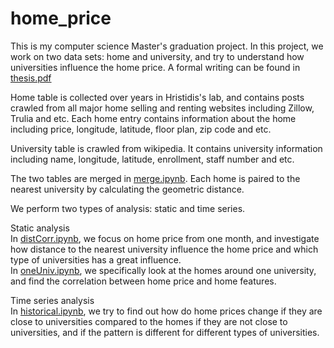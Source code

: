 # home_price
This is my computer science Master's graduation project. In this project, we work on two data sets: home and university, and try to understand how universities influence the home price. A formal writing can be found in [thesis.pdf](thesis.pdf)  
  
Home table is collected over years in Hristidis's lab, and contains posts crawled from all major home selling and renting websites including Zillow, Trulia and etc. Each home entry contains information about the home including price, longitude, latitude, floor plan, zip code and etc.  
  
University table is crawled from wikipedia. It contains university information including name, longitude, latitude, enrollment, staff number and etc.  
  
The two tables are merged in [merge.ipynb](merge.ipynb). Each home is paired to the nearest university by calculating the geometric distance.  
  
We perform two types of analysis: static and time series.  
  
Static analysis  
In [distCorr.ipynb](distCorr.ipynb), we focus on home price from one month, and investigate how distance to the nearest university influence the home price and which type of universities has a great influence.  
In [oneUniv.ipynb](oneUniv.ipynb), we specifically look at the homes around one university, and find the correlation between home price and home features.  
  
Time series analysis  
In [historical.ipynb](historical.ipynb), we try to find out how do home prices change if they are close to universities compared to the homes if they are not close to universities, and if the pattern is different for different types of universities.
